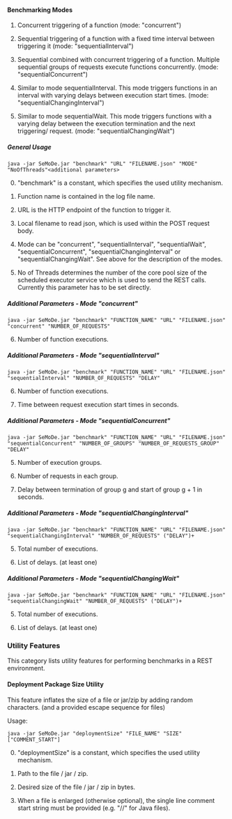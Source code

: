 #### Benchmarking Modes

1. Concurrent triggering of a function (mode: "concurrent")

2. Sequential triggering of a function with a fixed time interval between triggering it (mode: "sequentialInterval")

4. Sequential combined with concurrent triggering of a function. Multiple sequential groups of requests execute functions concurrently. (mode: "sequentialConcurrent")

5. Similar to mode sequentialInterval. This mode triggers functions in an interval with varying delays between execution start times. (mode: "sequentialChangingInterval")

6. Similar to mode sequentialWait. This mode triggers functions with a varying delay between the execution termination and the next triggering/ request. (mode: "sequentialChangingWait")

##### General Usage

```
java -jar SeMoDe.jar "benchmark" "URL" "FILENAME.json" "MODE" "NoOfThreads"<additional parameters>
```

0. "benchmark" is a constant, which specifies the used utility mechanism.

1. Function name is contained in the log file name.

2. URL is the HTTP endpoint of the function to trigger it.

3. Local filename to read json, which is used within the POST request body.

4. Mode can be "concurrent", "sequentialInterval", "sequentialWait", "sequentialConcurrent", "sequentialChangingInterval" or "sequentialChangingWait". See above for the description of the modes.

5. No of Threads determines the number of the core pool size of the scheduled executor service which is used 
to send the REST calls. Currently this parameter has to be set directly.

##### Additional Parameters - Mode "concurrent"

```
java -jar SeMoDe.jar "benchmark" "FUNCTION_NAME" "URL" "FILENAME.json" "concurrent" "NUMBER_OF_REQUESTS"
```  

6. Number of function executions.

##### Additional Parameters - Mode "sequentialInterval"

```
java -jar SeMoDe.jar "benchmark" "FUNCTION_NAME" "URL" "FILENAME.json" "sequentialInterval" "NUMBER_OF_REQUESTS" "DELAY"
```  

6. Number of function executions.

7. Time between request execution start times in seconds.

##### Additional Parameters - Mode "sequentialConcurrent"

```
java -jar SeMoDe.jar "benchmark" "FUNCTION_NAME" "URL" "FILENAME.json" "sequentialConcurrent" "NUMBER_OF_GROUPS" "NUMBER_OF_REQUESTS_GROUP" "DELAY"
```

5. Number of execution groups.

6. Number of requests in each group.

7. Delay between termination of group g and start of group g + 1 in seconds.

##### Additional Parameters - Mode "sequentialChangingInterval"

```
java -jar SeMoDe.jar "benchmark" "FUNCTION_NAME" "URL" "FILENAME.json" "sequentialChangingInterval" "NUMBER_OF_REQUESTS" ("DELAY")+
```

5. Total number of executions.

6. List of delays. (at least one)

##### Additional Parameters - Mode "sequentialChangingWait"

```
java -jar SeMoDe.jar "benchmark" "FUNCTION_NAME" "URL" "FILENAME.json" "sequentialChangingWait" "NUMBER_OF_REQUESTS" ("DELAY")+
```

5. Total number of executions.

6. List of delays. (at least one)

### Utility Features

This category lists utility features for performing benchmarks in a REST environment.

#### Deployment Package Size Utility

This feature inflates the size of a file or jar/zip by adding random characters. (and a provided escape sequence for files)

Usage:

```
java -jar SeMoDe.jar "deploymentSize" "FILE_NAME" "SIZE" ["COMMENT_START"]
```

0. "deploymentSize" is a constant, which specifies the used utility mechanism.

1. Path to the file / jar / zip.

2. Desired size of the file / jar / zip in bytes.

3. When a file is enlarged (otherwise optional), the single line comment start string must be provided (e.g. "//" for Java files).
